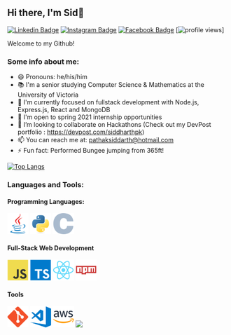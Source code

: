 ## Hi there, I'm Sid👋

[![Linkedin Badge](https://img.shields.io/badge/Siddharth%20Pathak-0e76a8?style=flat-square&logo=Linkedin&logoColor=white)](https://linkedin.com/in//siddharthanilpathak/)
[![Instagram Badge](https://img.shields.io/badge/@siddharth_pk-e4405f?style=flat-square&logo=Instagram&logoColor=white)](https://instagram.com/siddharth_pk/)
[![Facebook Badge](https://img.shields.io/badge/@siddharthpathak97-3b5998?style=flat-square&logo=Facebook&logoColor=white)](https://www.facebook.com/siddharthpathak97/)
[![profile views](https://komarev.com/ghpvc/?username=siddharthpk&style=flat-square&color=blue)]

Welcome to my Github!

### Some info about me:
- 😄 Pronouns: he/his/him
- 📚 I'm a senior studying Computer Science & Mathematics at the University of Victoria
- 🚀 I'm currently focused on fullstack development with Node.js, Express.js, React and MongoDB
- 🏢 I'm open to spring 2021 internship opportunities
- 👯 I’m looking to collaborate on Hackathons (Check out my DevPost portfolio : https://devpost.com/siddharthpk)
- 📫 You can reach me at: [pathaksiddarth@hotmail.com](mailto:pathaksiddarth@hotmail.com)
- ⚡ Fun fact: Performed Bungee jumping from 365ft!



[![Top Langs](https://github-readme-stats.vercel.app/api/top-langs/?username=siddharthpk)](https://github.com/anuraghazra/github-readme-stats)

### Languages and Tools:

#### Programming Languages:

<code><img height="48" src="https://raw.githubusercontent.com/devicons/devicon/master/icons/java/java-original.svg"></code>
<code><img height="48" src="https://raw.githubusercontent.com/devicons/devicon/master/icons/python/python-original.svg"></code>
<code><img height="48" src="https://raw.githubusercontent.com/devicons/devicon/master/icons/c/c-original.svg"></code>

#### Full-Stack Web Development

<code><img height="48" src="https://raw.githubusercontent.com/devicons/devicon/master/icons/javascript/javascript-original.svg" /></code>
<code><img height="48" src="https://raw.githubusercontent.com/devicons/devicon/master/icons/typescript/typescript-original.svg"></code>
<code><img height="48" src="https://raw.githubusercontent.com/devicons/devicon/master/icons/react/react-original.svg"></code>
<code><img height="48" src="https://raw.githubusercontent.com/devicons/devicon/master/icons/npm/npm-original-wordmark.svg"></code>


#### Tools

<code><img height="48" src="https://raw.githubusercontent.com/devicons/devicon/master/icons/git/git-original.svg"></code>
<code><img height="48" src="https://raw.githubusercontent.com/github/explore/80688e429a7d4ef2fca1e82350fe8e3517d3494d/topics/visual-studio-code/visual-studio-code.png"></code>
<code><img height="48" src="https://raw.githubusercontent.com/devicons/devicon/master/icons/amazonwebservices/amazonwebservices-original.svg"></code>
<code><img height="48" src="https://www.vectorlogo.zone/logos/microsoft_azure/microsoft_azure-icon.svg"></code>

<br />
